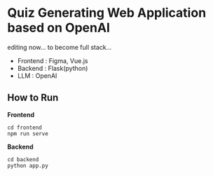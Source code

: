 # Quiz Generating Web Application based on OpenAI


editing now... to become full stack...


- Frontend : Figma, Vue.js
- Backend : Flask(python)
- LLM : OpenAI


## How to Run
**Frontend**
```
cd frontend
npm run serve
```

**Backend**
```
cd backend
python app.py
```
